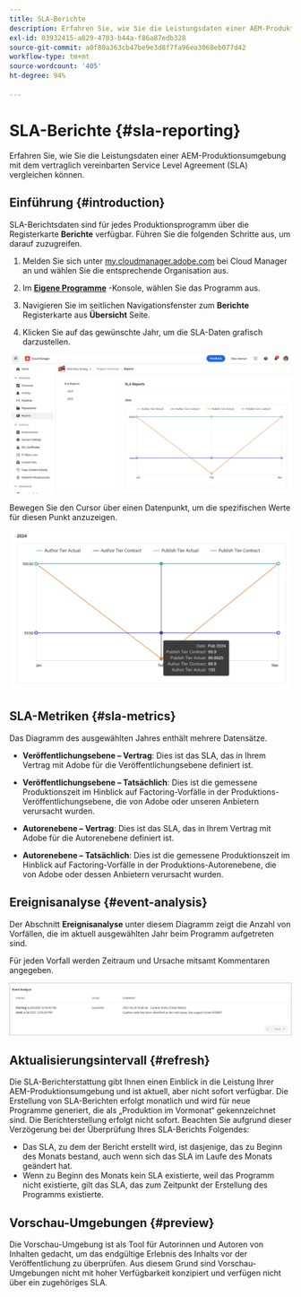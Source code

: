 ```yaml
---
title: SLA-Berichte
description: Erfahren Sie, wie Sie die Leistungsdaten einer AEM-Produktionsumgebung mit dem vertraglich vereinbarten Service Level Agreement (SLA) vergleichen können.
exl-id: 03932415-a029-4703-b44a-f86a87edb328
source-git-commit: a0f80a363cb47be9e3d8f7fa96ea3068eb077d42
workflow-type: tm+mt
source-wordcount: '405'
ht-degree: 94%

---
```



# SLA-Berichte {#sla-reporting}

Erfahren Sie, wie Sie die Leistungsdaten einer AEM-Produktionsumgebung mit dem vertraglich vereinbarten Service Level Agreement (SLA) vergleichen können.

## Einführung {#introduction}

SLA-Berichtsdaten sind für jedes Produktionsprogramm über die Registerkarte **Berichte** verfügbar. Führen Sie die folgenden Schritte aus, um darauf zuzugreifen.

1. Melden Sie sich unter [my.cloudmanager.adobe.com](https://my.cloudmanager.adobe.com/) bei Cloud Manager an und wählen Sie die entsprechende Organisation aus.

1. Im **[Eigene Programme](/help/implementing/cloud-manager/navigation.md#my-programs)** -Konsole, wählen Sie das Programm aus.

1. Navigieren Sie im seitlichen Navigationsfenster zum **Berichte** Registerkarte aus **Übersicht** Seite.

1. Klicken Sie auf das gewünschte Jahr, um die SLA-Daten grafisch darzustellen.

![Beispiel für ein SLA-Diagramm](assets/sla-reporting-1.png)

Bewegen Sie den Cursor über einen Datenpunkt, um die spezifischen Werte für diesen Punkt anzuzeigen.

![Anzeigen von detaillierten Daten](assets/sla-reporting-b.png)

## SLA-Metriken {#sla-metrics}

Das Diagramm des ausgewählten Jahres enthält mehrere Datensätze.

* **Veröffentlichungsebene – Vertrag**: Dies ist das SLA, das in Ihrem Vertrag mit Adobe für die Veröffentlichungsebene definiert ist.

* **Veröffentlichungsebene – Tatsächlich**: Dies ist die gemessene Produktionszeit im Hinblick auf Factoring-Vorfälle in der Produktions-Veröffentlichungsebene, die von Adobe oder unseren Anbietern verursacht wurden.

* **Autorenebene – Vertrag**: Dies ist das SLA, das in Ihrem Vertrag mit Adobe für die Autorenebene definiert ist.

* **Autorenebene – Tatsächlich**: Dies ist die gemessene Produktionszeit im Hinblick auf Factoring-Vorfälle in der Produktions-Autorenebene, die von Adobe oder dessen Anbietern verursacht wurden.

## Ereignisanalyse {#event-analysis}

Der Abschnitt **Ereignisanalyse** unter diesem Diagramm zeigt die Anzahl von Vorfällen, die im aktuell ausgewählten Jahr beim Programm aufgetreten sind.

Für jeden Vorfall werden Zeitraum und Ursache mitsamt Kommentaren angegeben.

![Beispiel für eine Ereignisanalyse](assets/sla-reporting-c.png)

## Aktualisierungsintervall {#refresh}

Die SLA-Berichterstattung gibt Ihnen einen Einblick in die Leistung Ihrer AEM-Produktionsumgebung und ist aktuell, aber nicht sofort verfügbar. Die Erstellung von SLA-Berichten erfolgt monatlich und wird für neue Programme generiert, die als „Produktion im Vormonat“ gekennzeichnet sind. Die Berichterstellung erfolgt nicht sofort. Beachten Sie aufgrund dieser Verzögerung bei der Überprüfung Ihres SLA-Berichts Folgendes:

* Das SLA, zu dem der Bericht erstellt wird, ist dasjenige, das zu Beginn des Monats bestand, auch wenn sich das SLA im Laufe des Monats geändert hat.
* Wenn zu Beginn des Monats kein SLA existierte, weil das Programm nicht existierte, gilt das SLA, das zum Zeitpunkt der Erstellung des Programms existierte.

## Vorschau-Umgebungen {#preview}

Die Vorschau-Umgebung ist als Tool für Autorinnen und Autoren von Inhalten gedacht, um das endgültige Erlebnis des Inhalts vor der Veröffentlichung zu überprüfen. Aus diesem Grund sind Vorschau-Umgebungen nicht mit hoher Verfügbarkeit konzipiert und verfügen nicht über ein zugehöriges SLA.
